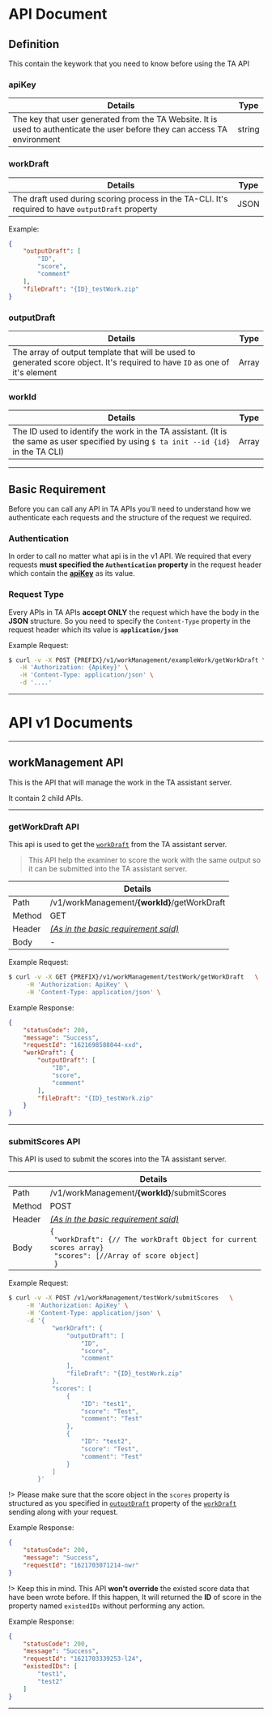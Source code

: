# API Document

## Definition

This contain the keywork that you need to know before using the TA API

### apiKey

| Details                                                                                                                    | Type   |
| -------------------------------------------------------------------------------------------------------------------------- | ------ |
| The key that user generated from the TA Website. It is used to authenticate the user before they can access TA environment | string |

### workDraft

| Details                                                                                           | Type |
| ------------------------------------------------------------------------------------------------- | ---- |
| The draft used during scoring process in the TA-CLI. It's required to have `outputDraft` property | JSON |

Example:

```JSON
{
    "outputDraft": [
        "ID",
        "score",
        "comment"
    ],
    "fileDraft": "{ID}_testWork.zip"
}
```

### outputDraft

| Details                                                                                                                     | Type  |
| --------------------------------------------------------------------------------------------------------------------------- | ----- |
| The array of output template that will be used to generated score object. It's required to have `ID` as one of it's element | Array |

### workId

| Details                                                                                                                               | Type  |
| ------------------------------------------------------------------------------------------------------------------------------------- | ----- |
| The ID used to identify the work in the TA assistant. (It is the same as user specified by using `$ ta init --id {id}` in the TA CLI) | Array |

---

## Basic Requirement

Before you can call any API in TA APIs you'll need to understand how we authenticate each requests and the structure of the request we required.

### Authentication

In order to call no matter what api is in the v1 API. We required that every requests **must specified the `Authentication` property**
in the request header which contain the [**apiKey**](#apiKey) as its value.

### Request Type

Every APIs in TA APIs **accept ONLY** the request which have the body in the **JSON** structure. So you need to specify the `Content-Type` property
in the request header which its value is **`application/json`**

Example Request:

```bash
$ curl -v -X POST {PREFIX}/v1/workManagement/exampleWork/getWorkDraft \
   -H 'Authorization: {ApiKey}' \
   -H 'Content-Type: application/json' \
   -d '....'
```

---

# API v1 Documents

---

## workManagement API

This is the API that will manage the work in the TA assistant server.

It contain 2 child APIs.

---

### getWorkDraft API

This api is used to get the [`workDraft`](#workDraft) from the TA assistant server.

> This API help the examiner to score the work with the same output so it can be submitted into the TA assistant server.

|        | Details                                                    |
| ------ | ---------------------------------------------------------- |
| Path   | /v1/workManagement/**{workId}**/getWorkDraft               |
| Method | GET                                                        |
| Header | [_(As in the basic requirement said)_](#basic-requirement) |
| Body   | -                                                          |

Example Request:

```bash
$ curl -v -X GET {PREFIX}/v1/workManagement/testWork/getWorkDraft   \
     -H 'Authorization: ApiKey' \
     -H 'Content-Type: application/json' \
```

Example Response:

```JSON
{
    "statusCode": 200,
    "message": "Success",
    "requestId": "1621698588044-xxd",
    "workDraft": {
        "outputDraft": [
            "ID",
            "score",
            "comment"
        ],
        "fileDraft": "{ID}_testWork.zip"
    }
}
```

---

### submitScores API

This API is used to submit the scores into the TA assistant server.

|        | Details                                                                                                                               |
| ------ | ------------------------------------------------------------------------------------------------------------------------------------- |
| Path   | /v1/workManagement/**{workId}**/submitScores                                                                                          |
| Method | POST                                                                                                                                  |
| Header | [_(As in the basic requirement said)_](#basic-requirement)                                                                            |
| Body   | <code>{</br> "workDraft": {// The workDraft Object for current scores array} </br> "scores": [//Array of score object]</br> } </code> |

Example Request:

```bash
$ curl -v -X POST /v1/workManagement/testWork/submitScores   \
     -H 'Authorization: ApiKey' \
     -H 'Content-Type: application/json' \
     -d '{
            "workDraft": {
                "outputDraft": [
                    "ID",
                    "score",
                    "comment"
                ],
                "fileDraft": "{ID}_testWork.zip"
            },
            "scores": [
                {
                    "ID": "test1",
                    "score": "Test",
                    "comment": "Test"
                },
                {
                    "ID": "test2",
                    "score": "Test",
                    "comment": "Test"
                }
            ]
        }'
```

!> Please make sure that the score object in the `scores` property is structured as you specified in [`outputDraft`](#outputDraft) property of the [`workDraft`](#workDraft) sending along with your request.

Example Response:

```JSON
{
    "statusCode": 200,
    "message": "Success",
    "requestId": "1621703071214-nwr"
}
```

!> Keep this in mind. This API **won't override** the existed score data that have been wrote before. If this happen, It will returned the **ID** of score in the property named `existedIDs` without performing any action.

Example Response:

```JSON
{
    "statusCode": 200,
    "message": "Success",
    "requestId": "1621703339253-l24",
    "existedIDs": [
        "test1",
        "test2"
    ]
}
```

---
